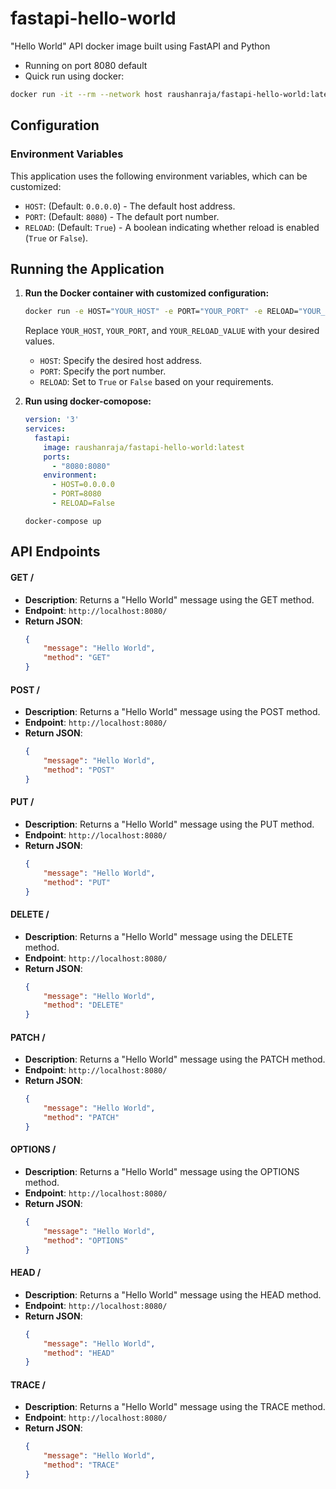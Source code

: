 # fastapi-hello-world
"Hello World" API docker image built using FastAPI and Python
- Running on port 8080 default
- Quick run using docker: 
```bash
docker run -it --rm --network host raushanraja/fastapi-hello-world:latest
```


## Configuration

### Environment Variables

This application uses the following environment variables, which can be customized:

- `HOST`: (Default: `0.0.0.0`) - The default host address.
- `PORT`: (Default: `8080`) - The default port number.
- `RELOAD`: (Default: `True`) - A boolean indicating whether reload is enabled (`True` or `False`).


## Running the Application

1. **Run the Docker container with customized configuration:**

    ```bash
    docker run -e HOST="YOUR_HOST" -e PORT="YOUR_PORT" -e RELOAD="YOUR_RELOAD_VALUE" raushanraja/fastapi-hello-world:latest 
    ```

    Replace `YOUR_HOST`, `YOUR_PORT`, and `YOUR_RELOAD_VALUE` with your desired values.
    
    - `HOST`: Specify the desired host address.
    - `PORT`: Specify the port number.
    - `RELOAD`: Set to `True` or `False` based on your requirements.

2. **Run using docker-comopose:**
    ```yaml
    version: '3'
    services:
      fastapi:
        image: raushanraja/fastapi-hello-world:latest
        ports:
          - "8080:8080"
        environment:
          - HOST=0.0.0.0
          - PORT=8080
          - RELOAD=False
    ```

    ```base
    docker-compose up
    ```


## API Endpoints

#### GET /

- **Description**: Returns a "Hello World" message using the GET method.
- **Endpoint**: `http://localhost:8080/`
- **Return JSON**:
    ```json
    {
        "message": "Hello World",
        "method": "GET"
    }
    ```

#### POST /

- **Description**: Returns a "Hello World" message using the POST method.
- **Endpoint**: `http://localhost:8080/`
- **Return JSON**:
    ```json
    {
        "message": "Hello World",
        "method": "POST"
    }
    ```

#### PUT /

- **Description**: Returns a "Hello World" message using the PUT method.
- **Endpoint**: `http://localhost:8080/`
- **Return JSON**:
    ```json
    {
        "message": "Hello World",
        "method": "PUT"
    }
    ```

#### DELETE /

- **Description**: Returns a "Hello World" message using the DELETE method.
- **Endpoint**: `http://localhost:8080/`
- **Return JSON**:
    ```json
    {
        "message": "Hello World",
        "method": "DELETE"
    }
    ```

#### PATCH /

- **Description**: Returns a "Hello World" message using the PATCH method.
- **Endpoint**: `http://localhost:8080/`
- **Return JSON**:
    ```json
    {
        "message": "Hello World",
        "method": "PATCH"
    }
    ```

#### OPTIONS /

- **Description**: Returns a "Hello World" message using the OPTIONS method.
- **Endpoint**: `http://localhost:8080/`
- **Return JSON**:
    ```json
    {
        "message": "Hello World",
        "method": "OPTIONS"
    }
    ```

#### HEAD /

- **Description**: Returns a "Hello World" message using the HEAD method.
- **Endpoint**: `http://localhost:8080/`
- **Return JSON**:
    ```json
    {
        "message": "Hello World",
        "method": "HEAD"
    }
    ```

#### TRACE /

- **Description**: Returns a "Hello World" message using the TRACE method.
- **Endpoint**: `http://localhost:8080/`
- **Return JSON**:
    ```json
    {
        "message": "Hello World",
        "method": "TRACE"
    }
    ```

